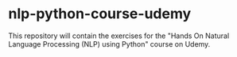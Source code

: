 # nlp-python-course-udemy
This repository will contain the exercises for the "Hands On Natural Language Processing (NLP) using Python" course on Udemy.
